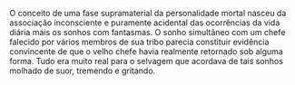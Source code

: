 ﻿O conceito de uma fase supramaterial da personalidade mortal nasceu da associação inconsciente e puramente acidental das ocorrências da vida diária mais os sonhos com fantasmas.  O sonho simultâneo com um chefe falecido por vários membros de sua tribo parecia constituir evidência convincente de que o velho chefe havia realmente retornado sob alguma forma. Tudo era muito real para o selvagem que acordava de tais sonhos molhado de suor, tremendo e gritando.